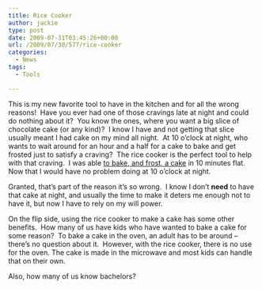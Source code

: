 ```yaml
---
title: Rice Cooker
author: jackie
type: post
date: 2009-07-31T03:45:26+00:00
url: /2009/07/30/577/rice-cooker
categories:
  - News
tags:
  - Tools

---
```

This is my new favorite tool to have in the kitchen and for all the wrong reasons!  Have you ever had one of those cravings late at night and could do nothing about it?  You know the ones, where you want a big slice of chocolate cake (or any kind)?  I know I have and not getting that slice usually meant I had cake on my mind all night.  At 10 o&#8217;clock at night, who wants to wait around for an hour and a half for a cake to bake and get frosted just to satisfy a craving?  The rice cooker is the perfect tool to help with that craving.  I was able [to bake, and frost, a cake][1] in 10 minutes flat.  Now that I would have no problem doing at 10 o&#8217;clock at night.

Granted, that&#8217;s part of the reason it&#8217;s so wrong.  I know I don&#8217;t **need** to have that cake at night, and usually the time to make it deters me enough not to have it, but now I have to rely on my will power.

On the flip side, using the rice cooker to make a cake has some other benefits.  How many of us have kids who have wanted to bake a cake for some reason?  To bake a cake in the oven, an adult has to be around &#8211; there&#8217;s no question about it.  However, with the rice cooker, there is no use for the oven. The cake is made in the microwave and most kids can handle that on their own.

Also, how many of us know bachelors?

 [1]: http://www.opensourcecook.com/2009/02/16/401/